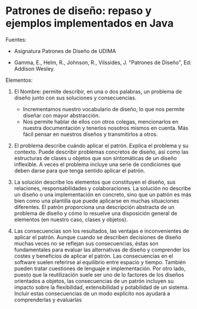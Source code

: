 # Patrones de diseño: repaso y ejemplos implementados en Java

Fuentes:

- Asignatura Patrones de Diseño de UDIMA

- Gamma, E., Helm, R., Johnson, R., Vilssides, J. "Patrones de Diseño", Ed: Addison Wesley.


Elementos:

1. El Nombre: permite describir, en una o dos palabras, un problema de diseño junto con sus soluciones y consecuencias. 

	- Incrementamos nuestro vocabulario de diseño, lo que nos permite diseñar con mayor abstracción. 
	- Nos permite hablar de ellos con otros colegas, mencionarlos en nuestra documentación y tenerlos nosotros 	mismos en cuenta. Más fácil pensar en nuestros diseños y transmitirlos a otros. 
  
2. El problema describe cuándo aplicar el patrón. Explica el problema y su contexto. Puede describir problemas concretos de diseño, así como las estructuras de clases u objetos que son sintomáticas de un diseño inflexible. A veces el problema incluye una serie de condiciones que deben darse para que tenga sentido aplicar el patrón.

3. La solución describe los elementos que constituyen el diseño, sus relaciones, responsabilidades y colaboraciones. La solución no describe un diseño o una implementación en concreto, sino que un patrón es más bien como una plantilla que puede aplicarse en muchas situaciones diferentes. El patrón proporciona una descripción abstracta de un problema de diseño y cómo lo resuelve una disposición general de elementos (en nuestro caso, clases y objetos).

4. Las consecuencias son los resultados, las ventajas e inconvenientes de aplicar el patrón. Aunque cuando se describen decisiones de diseño muchas veces no se reflejan sus consecuencias, éstas son fundamentales para evaluar las alternativas de diseño y comprender los costes y beneficios de aplicar el patrón. Las consecuencias en el software suelen referirse al equilibrio entre espacio y tiempo. También pueden tratar cuestiones de lenguaje e implementación. Por otro lado, puesto que la reutilización suele ser uno de lo factores de los diseños orientados a objetos, las consecuencias de un patrón incluyen su impacto sobre la flexibilidad, extensibilidad y potabilidad de un sistema. Incluir estas consecuencias de un modo explícito nos ayudará a comprenderlas y evaluarlas


